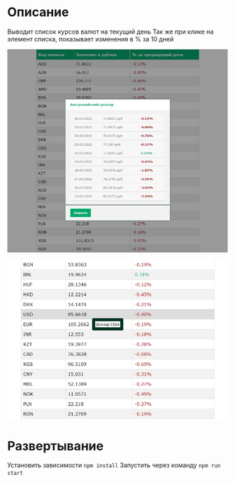 # Описание

Выводит список курсов валют на текущий день
Так же при клике на элемент списка, показывает изменения в % за 10 дней

![alt text](/assets/1.JPG)

![alt text](/assets/2.JPG)

# Развертывание

Установить зависимости `npm install`
Запустить через команду `npm run start`
